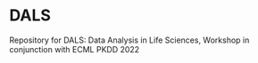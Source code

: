 # DALS
Repository for DALS: Data Analysis in Life Sciences, Workshop in conjunction with ECML PKDD 2022
